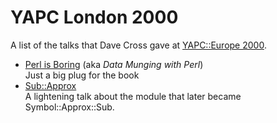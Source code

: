 # YAPC London 2000
A list of the talks that Dave Cross gave at
[YAPC::Europe 2000](http://www.yapceurope.org/2000/).

* [Perl is Boring](/talks/dmp/) (aka *Data Munging with Perl*)  
Just a big plug for the book
* [Sub::Approx](/talks/approx/)  
A lightening talk about the module that later became Symbol::Approx::Sub.
